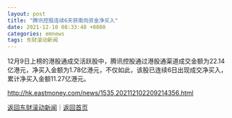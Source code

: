 ```yaml
---
layout: post
title: "腾讯控股连续6天获南向资金净买入"
date: 2021-12-10 08:33:48 +0800
categories: emnews
tags: 东财滚动新闻
---
```


12月9日上榜的港股通成交活跃股中，腾讯控股通过港股通渠道成交金额为22.14亿港元，净买入金额为1.78亿港元，不仅如此，该股已连续6日出现成交净买入，累计净买入金额11.27亿港元。

<http://hk.eastmoney.com/news/1535,202112102209214356.html>

[返回东财滚动新闻](//finews.withounder.com/emnews/)｜[返回首页](//finews.withounder.com/)